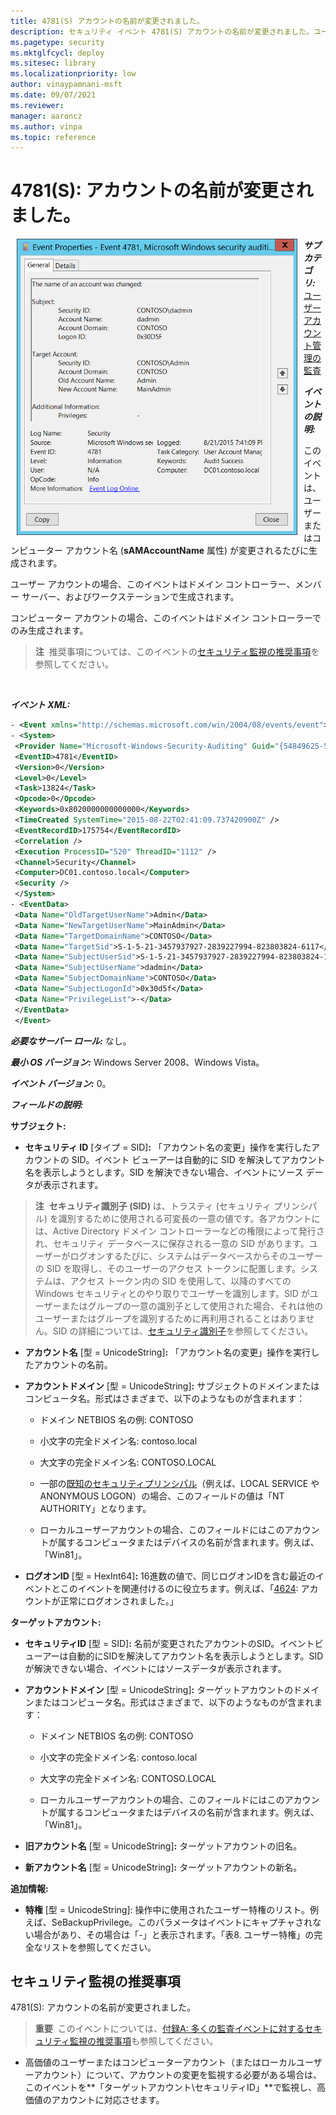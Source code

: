 ```yaml
---
title: 4781(S) アカウントの名前が変更されました。
description: セキュリティ イベント 4781(S) アカウントの名前が変更されました。ユーザーまたはコンピューター アカウントの名前が変更されるたびにこのイベントが生成されます。
ms.pagetype: security
ms.mktglfcycl: deploy
ms.sitesec: library
ms.localizationpriority: low
author: vinaypamnani-msft
ms.date: 09/07/2021
ms.reviewer: 
manager: aaroncz
ms.author: vinpa
ms.topic: reference
---
```


# 4781(S): アカウントの名前が変更されました。

<img src="images/event-4781.png" alt="Event 4781 illustration" width="449" height="474" hspace="10" align="left" />

***サブカテゴリ:***&nbsp;[ユーザー アカウント管理の監査](audit-user-account-management.md)

***イベントの説明:***

このイベントは、ユーザーまたはコンピューター アカウント名 (**sAMAccountName** 属性) が変更されるたびに生成されます。

ユーザー アカウントの場合、このイベントはドメイン コントローラー、メンバー サーバー、およびワークステーションで生成されます。

コンピューター アカウントの場合、このイベントはドメイン コントローラーでのみ生成されます。

> **注**&nbsp;&nbsp;推奨事項については、このイベントの[セキュリティ監視の推奨事項](#security-monitoring-recommendations)を参照してください。

<br clear="all">

***イベント XML:***
```xml
- <Event xmlns="http://schemas.microsoft.com/win/2004/08/events/event">
- <System>
 <Provider Name="Microsoft-Windows-Security-Auditing" Guid="{54849625-5478-4994-A5BA-3E3B0328C30D}" /> 
 <EventID>4781</EventID> 
 <Version>0</Version> 
 <Level>0</Level> 
 <Task>13824</Task> 
 <Opcode>0</Opcode> 
 <Keywords>0x8020000000000000</Keywords> 
 <TimeCreated SystemTime="2015-08-22T02:41:09.737420900Z" /> 
 <EventRecordID>175754</EventRecordID> 
 <Correlation /> 
 <Execution ProcessID="520" ThreadID="1112" /> 
 <Channel>Security</Channel> 
 <Computer>DC01.contoso.local</Computer> 
 <Security /> 
 </System>
- <EventData>
 <Data Name="OldTargetUserName">Admin</Data> 
 <Data Name="NewTargetUserName">MainAdmin</Data> 
 <Data Name="TargetDomainName">CONTOSO</Data> 
 <Data Name="TargetSid">S-1-5-21-3457937927-2839227994-823803824-6117</Data> 
 <Data Name="SubjectUserSid">S-1-5-21-3457937927-2839227994-823803824-1104</Data> 
 <Data Name="SubjectUserName">dadmin</Data> 
 <Data Name="SubjectDomainName">CONTOSO</Data> 
 <Data Name="SubjectLogonId">0x30d5f</Data> 
 <Data Name="PrivilegeList">-</Data> 
 </EventData>
 </Event>

```

***必要なサーバー ロール:*** なし。

***最小 OS バージョン:*** Windows Server 2008、Windows Vista。

***イベント バージョン:*** 0。

***フィールドの説明:***

**サブジェクト:**

-   **セキュリティ ID** \[タイプ = SID\]**:** 「アカウント名の変更」操作を実行したアカウントの SID。イベント ビューアーは自動的に SID を解決してアカウント名を表示しようとします。SID を解決できない場合、イベントにソース データが表示されます。

> **注**&nbsp;&nbsp;**セキュリティ識別子 (SID)** は、トラスティ (セキュリティ プリンシパル) を識別するために使用される可変長の一意の値です。各アカウントには、Active Directory ドメイン コントローラーなどの権限によって発行され、セキュリティ データベースに保存される一意の SID があります。ユーザーがログオンするたびに、システムはデータベースからそのユーザーの SID を取得し、そのユーザーのアクセス トークンに配置します。システムは、アクセス トークン内の SID を使用して、以降のすべての Windows セキュリティとのやり取りでユーザーを識別します。SID がユーザーまたはグループの一意の識別子として使用された場合、それは他のユーザーまたはグループを識別するために再利用されることはありません。SID の詳細については、[セキュリティ識別子](/windows/access-protection/access-control/security-identifiers)を参照してください。

-   **アカウント名** \[型 = UnicodeString\]**:** 「アカウント名の変更」操作を実行したアカウントの名前。

-   **アカウントドメイン** \[型 = UnicodeString\]**:** サブジェクトのドメインまたはコンピュータ名。形式はさまざまで、以下のようなものが含まれます：

    -   ドメイン NETBIOS 名の例: CONTOSO

    -   小文字の完全ドメイン名: contoso.local

    -   大文字の完全ドメイン名: CONTOSO.LOCAL

    -   一部の[既知のセキュリティプリンシパル](/windows/security/identity-protection/access-control/security-identifiers)（例えば、LOCAL SERVICE や ANONYMOUS LOGON）の場合、このフィールドの値は「NT AUTHORITY」となります。

    -   ローカルユーザーアカウントの場合、このフィールドにはこのアカウントが属するコンピュータまたはデバイスの名前が含まれます。例えば、「Win81」。

-   **ログオンID** \[型 = HexInt64\]**:** 16進数の値で、同じログオンIDを含む最近のイベントとこのイベントを関連付けるのに役立ちます。例えば、「[4624](event-4624.md): アカウントが正常にログオンされました。」

**ターゲットアカウント:**

-   **セキュリティID** \[型 = SID\]**:** 名前が変更されたアカウントのSID。イベントビューアーは自動的にSIDを解決してアカウント名を表示しようとします。SIDが解決できない場合、イベントにはソースデータが表示されます。

-   **アカウントドメイン** \[型 = UnicodeString\]**:** ターゲットアカウントのドメインまたはコンピュータ名。形式はさまざまで、以下のようなものが含まれます：

    -   ドメイン NETBIOS 名の例: CONTOSO

    -   小文字の完全ドメイン名: contoso.local

    -   大文字の完全ドメイン名: CONTOSO.LOCAL

    -   ローカルユーザーアカウントの場合、このフィールドにはこのアカウントが属するコンピュータまたはデバイスの名前が含まれます。例えば、「Win81」。

-   **旧アカウント名** \[型 = UnicodeString\]**:** ターゲットアカウントの旧名。

-   **新アカウント名** \[型 = UnicodeString\]**:** ターゲットアカウントの新名。

**追加情報:**

-   **特権** \[型 = UnicodeString\]: 操作中に使用されたユーザー特権のリスト。例えば、SeBackupPrivilege。このパラメータはイベントにキャプチャされない場合があり、その場合は「-」と表示されます。「表8. ユーザー特権」の完全なリストを参照してください。

## セキュリティ監視の推奨事項

4781(S): アカウントの名前が変更されました。

> **重要**&nbsp;&nbsp;このイベントについては、[付録A: 多くの監査イベントに対するセキュリティ監視の推奨事項](appendix-a-security-monitoring-recommendations-for-many-audit-events.md)も参照してください。

- 高価値のユーザーまたはコンピューターアカウント（またはローカルユーザーアカウント）について、アカウントの変更を監視する必要がある場合は、このイベントを**「ターゲットアカウント\\セキュリティID」**で監視し、高価値のアカウントに対応させます。
